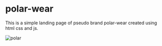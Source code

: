 # polar-wear
This is a simple landing page of pseudo brand polar-wear created using html css and js. 

![polar](https://user-images.githubusercontent.com/113116498/202906392-9d551711-726a-466c-a47d-1e0455202a9b.png)

